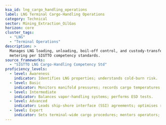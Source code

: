 ```yaml
---
ksa_id: lng_cargo_handling_operations
label: LNG Terminal Cargo-Handling Operations
category: Technical
sector: Mining_Extraction_OilGas
horizon: core
cluster_tags:
  - "LNG"
  - "Terminal Operations"
description: >
  Manages LNG loading, unloading, boil-off control, and custody-transfer
  metering per SIGTTO competency standards.
source_frameworks:
  - "SIGTTO LNG Cargo-Handling Competency Std"
proficiency_levels:
  - level: Awareness
    indicator: Identifies LNG properties; understands cold-burn risk.
  - level: Basic
    indicator: Monitors manifold pressures; records cargo temperatures.
  - level: Intermediate
    indicator: Balances vapor-handling systems; performs ESD tests.
  - level: Advanced
    indicator: Leads ship-shore interface (SSI) agreements; optimises ramp rates.
  - level: Expert
    indicator: Sets terminal-wide cargo procedures; mentors operators; oversees SIMOPS with bunkering.
---
```

